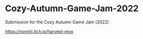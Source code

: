 # Cozy-Autumn-Game-Jam-2022
Submission for the Cozy Autumn Game Jam (2022)

https://nomiiii.itch.io/harvest-moo
